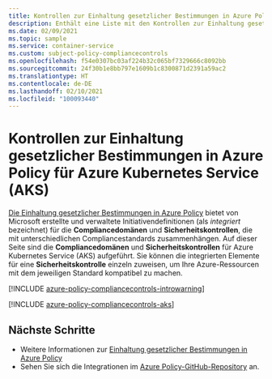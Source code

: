 ```yaml
---
title: Kontrollen zur Einhaltung gesetzlicher Bestimmungen in Azure Policy für Azure Kubernetes Service (AKS)
description: Enthält eine Liste mit den Kontrollen zur Einhaltung gesetzlicher Bestimmungen in Azure Policy, die für Azure Kubernetes Service (AKS) verfügbar sind. Diese integrierten Richtliniendefinitionen bieten allgemeine Ansätze für die Verwaltung der Compliance Ihrer Azure-Ressourcen.
ms.date: 02/09/2021
ms.topic: sample
ms.service: container-service
ms.custom: subject-policy-compliancecontrols
ms.openlocfilehash: f54e0307bc03af224b32c065bf7329666c8092bb
ms.sourcegitcommit: 24f30b1e8bb797e1609b1c8300871d2391a59ac2
ms.translationtype: HT
ms.contentlocale: de-DE
ms.lasthandoff: 02/10/2021
ms.locfileid: "100093440"
---
```

# <a name="azure-policy-regulatory-compliance-controls-for-azure-kubernetes-service-aks"></a>Kontrollen zur Einhaltung gesetzlicher Bestimmungen in Azure Policy für Azure Kubernetes Service (AKS)

[Die Einhaltung gesetzlicher Bestimmungen in Azure Policy](../governance/policy/concepts/regulatory-compliance.md) bietet von Microsoft erstellte und verwaltete Initiativendefinitionen (als _integriert_ bezeichnet) für die **Compliancedomänen** und **Sicherheitskontrollen**, die mit unterschiedlichen Compliancestandards zusammenhängen. Auf dieser Seite sind die **Compliancedomänen** und **Sicherheitskontrollen** für Azure Kubernetes Service (AKS) aufgeführt.
Sie können die integrierten Elemente für eine **Sicherheitskontrolle** einzeln zuweisen, um Ihre Azure-Ressourcen mit dem jeweiligen Standard kompatibel zu machen.

[!INCLUDE [azure-policy-compliancecontrols-introwarning](../../includes/policy/standards/intro-warning.md)]

[!INCLUDE [azure-policy-compliancecontrols-aks](../../includes/policy/standards/byrp/microsoft.containerservice.md)]

## <a name="next-steps"></a>Nächste Schritte

- Weitere Informationen zur [Einhaltung gesetzlicher Bestimmungen in Azure Policy](../governance/policy/concepts/regulatory-compliance.md)
- Sehen Sie sich die Integrationen im [Azure Policy-GitHub-Repository](https://github.com/Azure/azure-policy) an.
